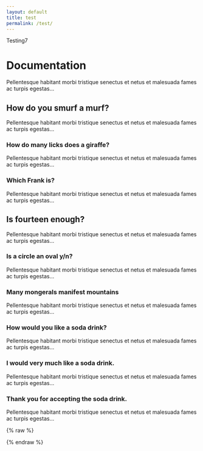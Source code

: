 ```yaml
---
layout: default
title: test
permalink: /test/
---
```


Testing7



  <h1>Documentation</h1>
  
  <p>Pellentesque habitant morbi tristique senectus et netus et malesuada fames ac turpis egestas...</p>  

  <div class="all-questions">
    
## How do you smurf a murf?
    
Pellentesque habitant morbi tristique senectus et netus et malesuada fames ac turpis egestas...  
    
### How do many licks does a giraffe?

Pellentesque habitant morbi tristique senectus et netus et malesuada fames ac turpis egestas...
    
### Which Frank is?

Pellentesque habitant morbi tristique senectus et netus et malesuada fames ac turpis egestas...
    
## Is fourteen enough?

Pellentesque habitant morbi tristique senectus et netus et malesuada fames ac turpis egestas... 
    
### Is a circle an oval y/n?

Pellentesque habitant morbi tristique senectus et netus et malesuada fames ac turpis egestas...
    
### Many mongerals manifest mountains

Pellentesque habitant morbi tristique senectus et netus et malesuada fames ac turpis egestas...  
    
### How would you like a soda drink?

Pellentesque habitant morbi tristique senectus et netus et malesuada fames ac turpis egestas... 
    
### I would very much like a soda drink.

Pellentesque habitant morbi tristique senectus et netus et malesuada fames ac turpis egestas...  
    
### Thank you for accepting the soda drink.

Pellentesque habitant morbi tristique senectus et netus et malesuada fames ac turpis egestas...

  </div>

{% raw %}

<script src="https://code.jquery.com/jquery-3.6.0.min.js"></script>
<script>
var ToC =
  "<nav role='navigation' class='table-of-contents'>" +
    "<h2>On this page:</h2>" +
    "<ol>";

var newLine, el, title, link, currentH2Id = null;

// Loop through h2 and h3 elements
$("h2, h3").each(function(index) {
  el = $(this);
  title = el.text();

  // Check if the element has an id, if not, assign a unique id based on the index
  if (!el.attr("id")) {
    var newId = "section-" + index;
    el.attr("id", newId);
  }

  link = "#" + el.attr("id");

  // Check if the element is an h2
  if (el.is("h2")) {
    // Close the previous h3 list if it exists
    if (currentH2Id !== null) {
      ToC += "</ol></li>";
    }

    // Create a new list item for the h2
    newLine =
      "<li>" +
        "<a href='" + link + "'>" +
          title +
        "</a>" +
        "<ol>"; // Start a new nested list for h3s
    currentH2Id = el.attr("id");
  }

  // If the element is an h3, nest it under the last h2
  if (el.is("h3")) {
    newLine =
      "<li>" +
        "<a href='" + link + "'>" +
          title +
        "</a>" +
      "</li>";
  }

  ToC += newLine;
});

// Close the last open list
if (currentH2Id !== null) {
  ToC += "</ol></li>";
}

ToC +=
   "</ol>" +
  "</nav>";

$(".all-questions").prepend(ToC);
</script>

{% endraw %}

</article>
